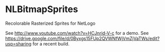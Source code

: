 NLBitmapSprites
===============

Recolorable Rasterized Sprites for NetLogo

See http://www.youtube.com/watch?v=HCJnrid-V-c for a demo.
See https://drive.google.com/file/d/0Byxgs15FUp2QVWNfWjVmZjVaTWs/edit?usp=sharing for a recent build.
